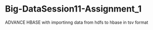 # Big-DataSession11-Assignment_1
ADVANCE HBASE with importinng data from hdfs to hbase in tsv format
